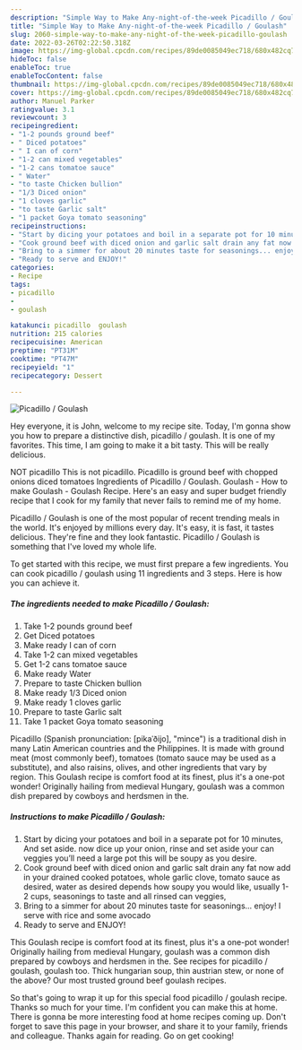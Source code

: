 ```yaml
---
description: "Simple Way to Make Any-night-of-the-week Picadillo / Goulash"
title: "Simple Way to Make Any-night-of-the-week Picadillo / Goulash"
slug: 2060-simple-way-to-make-any-night-of-the-week-picadillo-goulash
date: 2022-03-26T02:22:50.318Z
image: https://img-global.cpcdn.com/recipes/89de0085049ec718/680x482cq70/picadillo-goulash-recipe-main-photo.jpg
hideToc: false
enableToc: true
enableTocContent: false
thumbnail: https://img-global.cpcdn.com/recipes/89de0085049ec718/680x482cq70/picadillo-goulash-recipe-main-photo.jpg
cover: https://img-global.cpcdn.com/recipes/89de0085049ec718/680x482cq70/picadillo-goulash-recipe-main-photo.jpg
author: Manuel Parker
ratingvalue: 3.1
reviewcount: 3
recipeingredient:
- "1-2 pounds ground beef"
- " Diced potatoes"
- " I can of corn"
- "1-2 can mixed vegetables"
- "1-2 cans tomatoe sauce"
- " Water"
- "to taste Chicken bullion"
- "1/3 Diced onion"
- "1 cloves garlic"
- "to taste Garlic salt"
- "1 packet Goya tomato seasoning"
recipeinstructions:
- "Start by dicing your potatoes and boil in a separate pot for 10 minutes, And set aside. now dice up your onion, rinse and set aside your can veggies you’ll need a large pot this will be soupy as you desire."
- "Cook ground beef with diced onion and garlic salt drain any fat now add in your drained cooked potatoes, whole garlic clove, tomato sauce as desired, water as desired depends how soupy you would like, usually 1-2 cups, seasonings to taste and all rinsed can veggies,"
- "Bring to a simmer for about 20 minutes taste for seasonings... enjoy! I serve with rice and some avocado"
- "Ready to serve and ENJOY!"
categories:
- Recipe
tags:
- picadillo
- 
- goulash

katakunci: picadillo  goulash 
nutrition: 215 calories
recipecuisine: American
preptime: "PT31M"
cooktime: "PT47M"
recipeyield: "1"
recipecategory: Dessert

---
```



![Picadillo / Goulash](https://img-global.cpcdn.com/recipes/89de0085049ec718/680x482cq70/picadillo-goulash-recipe-main-photo.jpg)

Hey everyone, it is John, welcome to my recipe site. Today, I'm gonna show you how to prepare a distinctive dish, picadillo / goulash. It is one of my favorites. This time, I am going to make it a bit tasty. This will be really delicious.

NOT picadillo This is not picadillo. Picadillo is ground beef with chopped onions diced tomatoes Ingredients of Picadillo / Goulash. Goulash - How to make Goulash - Goulash Recipe. Here&#39;s an easy and super budget friendly recipe that I cook for my family that never fails to remind me of my home.

Picadillo / Goulash is one of the most popular of recent trending meals in the world. It's enjoyed by millions every day. It's easy, it is fast, it tastes delicious. They're fine and they look fantastic. Picadillo / Goulash is something that I've loved my whole life.


To get started with this recipe, we must first prepare a few ingredients. You can cook picadillo / goulash using 11 ingredients and 3 steps. Here is how you can achieve it.

<!--inarticleads1-->

##### The ingredients needed to make Picadillo / Goulash:

1. Take 1-2 pounds ground beef
1. Get  Diced potatoes
1. Make ready  I can of corn
1. Take 1-2 can mixed vegetables
1. Get 1-2 cans tomatoe sauce
1. Make ready  Water
1. Prepare to taste Chicken bullion
1. Make ready 1/3 Diced onion
1. Make ready 1 cloves garlic
1. Prepare to taste Garlic salt
1. Take 1 packet Goya tomato seasoning


Picadillo (Spanish pronunciation: [pikaˈðijo], &#34;mince&#34;) is a traditional dish in many Latin American countries and the Philippines. It is made with ground meat (most commonly beef), tomatoes (tomato sauce may be used as a substitute), and also raisins, olives, and other ingredients that vary by region. This Goulash recipe is comfort food at its finest, plus it&#39;s a one-pot wonder! Originally hailing from medieval Hungary, goulash was a common dish prepared by cowboys and herdsmen in the. 

<!--inarticleads2-->

##### Instructions to make Picadillo / Goulash:

1. Start by dicing your potatoes and boil in a separate pot for 10 minutes, And set aside. now dice up your onion, rinse and set aside your can veggies you’ll need a large pot this will be soupy as you desire.
1. Cook ground beef with diced onion and garlic salt drain any fat now add in your drained cooked potatoes, whole garlic clove, tomato sauce as desired, water as desired depends how soupy you would like, usually 1-2 cups, seasonings to taste and all rinsed can veggies,
1. Bring to a simmer for about 20 minutes taste for seasonings... enjoy! I serve with rice and some avocado
1. Ready to serve and ENJOY!

This Goulash recipe is comfort food at its finest, plus it&#39;s a one-pot wonder! Originally hailing from medieval Hungary, goulash was a common dish prepared by cowboys and herdsmen in the. See recipes for picadillo / goulash, goulash too. Thick hungarian soup, thin austrian stew, or none of the above? Our most trusted ground beef goulash recipes. 

So that's going to wrap it up for this special food picadillo / goulash recipe. Thanks so much for your time. I'm confident you can make this at home. There is gonna be more interesting food at home recipes coming up. Don't forget to save this page in your browser, and share it to your family, friends and colleague. Thanks again for reading. Go on get cooking!
